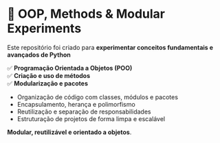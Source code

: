 # 🧪 OOP, Methods & Modular Experiments

Este repositório foi criado para **experimentar conceitos fundamentais e avançados de Python**

✅ **Programação Orientada a Objetos (POO)**  
✅ **Criação e uso de métodos**  
✅ **Modularização e pacotes**

- Organização de código com classes, módulos e pacotes  
- Encapsulamento, herança e polimorfismo  
- Reutilização e separação de responsabilidades  
- Estruturação de projetos de forma limpa e escalável

**Modular, reutilizável e orientado a objetos**.
